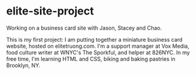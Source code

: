 elite-site-project
==================

Working on a business card site with Jason, Stacey and Chao.

This is my first project: I am putting together a miniature business card website, hosted on elitetruong.com.
I'm a support manager at Vox Media, food culture writer at WNYC's The Sporkful, and helper at 826NYC.
In my free time, I'm learning HTML and CSS, biking and baking pastries in Brooklyn, NY.
